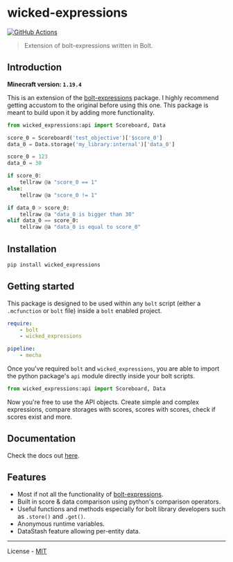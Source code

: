 # wicked-expressions

[![GitHub Actions](https://github.com/reapermc/wicked-expressions/workflows/CI/badge.svg)](https://github.com/reapermc/wicked-expressions/actions)

> Extension of bolt-expressions written in Bolt.


## Introduction

**Minecraft version: `1.19.4`**

This is an extension of the [bolt-expressions](https://github.com/rx-modules/bolt-expressions) package. I highly recommend getting accustom to the original before using this one. This package is meant to build upon it by adding more functionality.


```py
from wicked_expressions:api import Scoreboard, Data

score_0 = Scoreboard('test_objective')['$score_0']
data_0 = Data.storage('my_library:internal')['data_0']

score_0 = 123
data_0 = 30

if score_0:
    tellraw @a "score_0 == 1"
else:
    tellraw @a "score_0 != 1"

if data_0 > score_0:
    tellraw @a "data_0 is bigger than 30"
elif data_0 == score_0:
    tellraw @a "data_0 is equal to score_0"
```

## Installation

```bash
pip install wicked_expressions
```

## Getting started

This package is designed to be used within any `bolt` script (either a `.mcfunction` or `bolt` file) inside a `bolt` enabled project.
```yaml
require:
    - bolt
    - wicked_expressions

pipeline:
    - mecha
```

Once you've required `bolt` and `wicked_expressions`, you are able to import the python package's `api` module directly inside your bolt scripts.

```py
from wicked_expressions:api import Scoreboard, Data
```

Now you're free to use the API objects. Create simple and complex expressions, compare storages with scores, scores with scores, check if scores exist and more.

## Documentation

Check the docs out [here](./docs/home.md).

## Features

- Most if not all the functionality of [bolt-expressions](https://github.com/rx-modules/bolt-expressions).
- Built in score & data comparison using python's comparison operators.
- Useful functions and methods especially for bolt library developers such as `.store()` and `.get()`.
- Anonymous runtime variables.
- DataStash feature allowing per-entity data.

---

License - [MIT](https://github.com/reapermc/wicked-expressions/blob/main/LICENSE)
